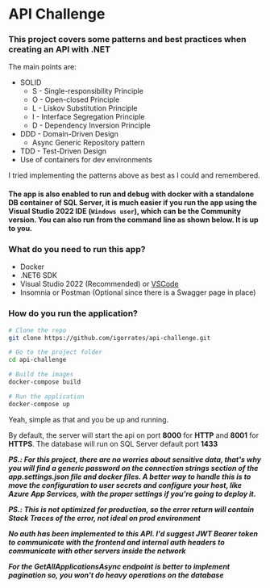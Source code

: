 # API Challenge

### This project covers some patterns and best practices when creating an API with .NET

The main points are:
- SOLID
    * S - Single-responsibility Principle
    * O - Open-closed Principle
    * L - Liskov Substitution Principle
    * I - Interface Segregation Principle
    * D - Dependency Inversion Principle
- DDD - Domain-Driven Design
    - Async Generic Repository pattern
- TDD - Test-Driven Design
- Use of containers for dev environments

I tried implementing the patterns above as best as I could and remembered.

#### The app is also enabled to run and debug with docker with a standalone DB container of SQL Server, it is much easier if you run the app using the Visual Studio 2022 IDE (`Windows user`), which can be the Community version. You can also run from the command line as shown below. It is up to you.
### What do you need to run this app?

- Docker
- .NET6 SDK
- Visual Studio 2022 (Recommended) or [VSCode](https://code.visualstudio.com/)
- Insomnia or Postman (Optional since there is a Swagger page in place)

### How do you run the application?

```bash
# Clone the repo
git clone https://github.com/igorrates/api-challenge.git

# Go to the project folder
cd api-challenge

# Build the images
docker-compose build

# Run the application
docker-compose up
```

Yeah, simple as that and you be up and running.

By default, the server will start the api on port __8000__ for __HTTP__ and __8001__ for __HTTPS__. The database will run on SQL Server default port __1433__

***PS.: For this project, there are no worries about sensitive data, that's why you will find a generic password on the connection strings section of the app.settings.json file and docker files. A better way to handle this is to move the configuration to user secrets and configure your host, like Azure App Services, with the proper settings if you're going to deploy it.***

***PS.: This is not optimized for production, so the error return will contain Stack Traces of the error, not ideal on prod environment***

***No auth has been implemented to this API. I'd suggest JWT Bearer token to communicate with the frontend and internal auth headers to communicate with other servers inside the network***

***For the GetAllApplicationsAsync endpoint is better to implement pagination so, you won't do heavy operations on the database***


